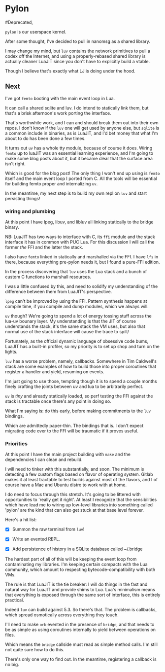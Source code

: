 # Pylon

\#Deprecated,

`pylon` is our userspace kernel\.

After some thought, I've decided to pull in nanomsg as a shared library\.

I may change my mind, but `luv` contains the network primitives to pull a
codex off the Internet, and using a properly\-rebased shared library is
actually cleaner LuaJIT since you don't have to explicitly build a vtable\.

Though I believe that's exactly what LJ is doing under the hood\.


## Next

I've got `femto` booting with the main event loop in Lua\.

It can call a shared sqlite and luv\.  I do intend to statically link them,
but that's a brisk afternoon's work porting the interface\.

That's worthwhile work, and I can and should break them out into their own
repos\.  I don't know if the `luv` one will get used by anyone else, but
`sqlite` is a common include in binaries, as is LuaJIT, and I'd bet money
that what I'm about to do has been done a few times\.

It turns out `uv` has a whole tty module, because of course it does\.  Wiring
`femto` up to luaJIT was an essential learning experience, and I'm going to
make some blog posts about it, but it became clear that the surface area isn't
right\.

Which is good for the blog post\!  The only thing I won't end up using is
`femto` itself and the main event loop I ported from C\.  All the tools will
be essential for building femto proper and internalizing `uv`\.

In the meantime, my next step is to build my own repl on `luv` and start
persisting things\!


### wiring and plumbing

At this point I have lpeg, libuv, and libluv all linking statically to the
bridge binary\.

NB: LuaJIT has two ways to interface with C, its `ffi` module and the stack
interface it has in common with PUC Lua\.  For this discussion I will call the
former *the* FFI and the latter the stack\.

I also have `femto` linked in statically and marshalled via the FFI\. I have
`lfs` in there, because everything pre\-pylon needs it, but I found a pure\-FFI
edition\.

In the process discovering that `luv` uses the Lua stack and a bunch of custom
C functions to marshall resources\.

I was a little confused by this, and need to solidify my understanding of the
difference between them from LuaJIT's perspective\.

`lpeg` can't be improved by using the FFI\.  Pattern synthesis happens at
compile time, if you compile and dump modules, which we always will\.

`uv` though?  We're going to spend a lot of energy tossing stuff across the
lua\-uv bounary layer\.  My understanding is that the JIT of course understands
the stack, it's the same stack the VM uses, but also that normal use of the
stack interface will cause the trace to spill/

Fortunately, as the official dynamic language of obsessive code bums, LuaJIT
has a built\-in profiler, so my priority is to set up shop and turn on the
lights\.

`luv` has a worse problem, namely, callbacks\.  Somewhere in Tim Caldwell's
stack are some examples of how to build those into proper coroutines that
register a handler and yield, resuming on events\.

I'm just going to use those, tempting though it is to spend a couple months
finely crafting the joints between uv and lua to be arbitrarily perfect\.

`uv` is *tiny* and already statically loaded, so perf testing the FFI against
the stack is tractable once there's any point in doing so\.

What I'm saying is: do this early, before making commitments to the `luv`
bindings\.

Which are admittedly paper\-thin\.  The bindings that is\.  I don't expect
migrating code over to the FFI will be traumatic if it proves useful\.


### Priorities

At this point I have the main project building with `make` and the
dependencies I can clean and rebuild\.

I will need to tinker with this substantially, and soon\.  The minimum is
detecting a few custom flags based on flavor of operating system\.  Gitlab
makes it at least tractable to test builds against most of the flavors, and I
of course have a Mac and Ubuntu distro to work with at home\.

I do need to focus through this stretch\.  It's going to be littered with
opportunities to 'really get it right'\.  At least I recognize that the
sensibilities which have lead me to wiring up low\-level libraries into
something called 'pylon' are the kind that can also get stuck at that base
level forever\.

Here's a hit list:


- [X]  Summon the raw terminal from `luv`\!


- [X]  Write an evented REPL\.


- [X]  Add persistence of history in a SQLite database called ~/\.bridge


The hardest part of all of this will be keeping the event loop from
contaminating my libraries\.  I'm keeping certain compacts with the Lua
community, which amount to respecting bytecode\-compatibility with both VMs\.

The rule is that LuaJIT is the tie breaker: I will do things in the fast and
natural way for LuaJIT and provide shims to Lua\.  Lua's minimalism means that
everything is exposed through the same sort of interface, this is entirely
practical\.

Indeed `luv` can build against 5\.3\.  So there's that\. The problem is
callbacks, which spread osmotically across everything they touch\.

I'll need to make `orb` evented in the presence of `bridge`, and that needs to
be as simple as using coroutines internally to yield between operations on
files\.

Which means the `bridge` callside must read as simple method calls\. I'm
still not quite sure how to do this\.

There's only one way to find out\. In the meantime, registering a callback is
no big\.
